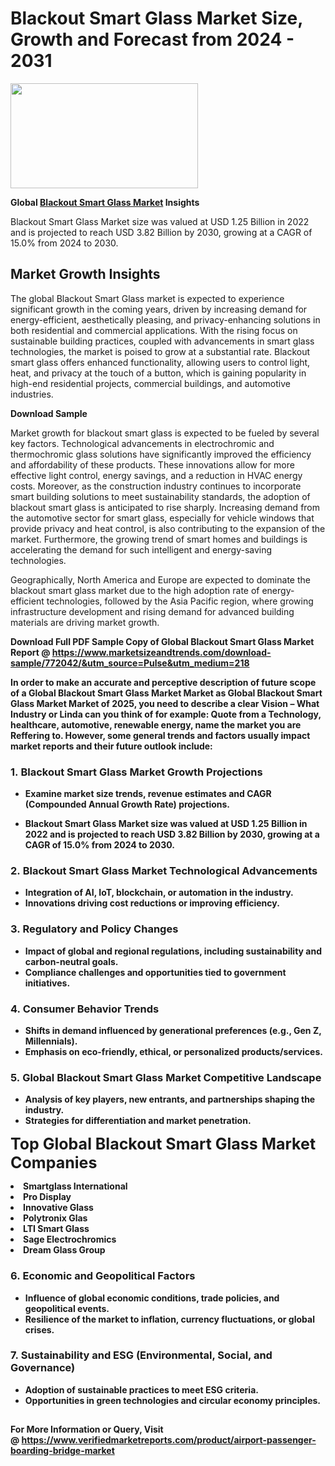 <H1>Blackout Smart Glass Market Size, Growth and Forecast from 2024 - 2031</H1><img class="aligncenter size-medium wp-image-584254" src="https://thirdeyenews.in/wp-content/uploads/2024/09/Global-Market-Research-300x168.jpeg" alt="" width="300" height="168" /><p><strong>Global&nbsp;<a href="https://www.marketsizeandtrends.com/download-sample/772042/&amp;utm_source=Pulse&amp;utm_medium=218">Blackout Smart Glass Market</a> Insights</strong></p><p>Blackout Smart Glass Market size was valued at USD 1.25 Billion in 2022 and is projected to reach USD 3.82 Billion by 2030, growing at a CAGR of 15.0% from 2024 to 2030.</p><p><h2>Market Growth Insights</h2> <p>The global Blackout Smart Glass market is expected to experience significant growth in the coming years, driven by increasing demand for energy-efficient, aesthetically pleasing, and privacy-enhancing solutions in both residential and commercial applications. With the rising focus on sustainable building practices, coupled with advancements in smart glass technologies, the market is poised to grow at a substantial rate. Blackout smart glass offers enhanced functionality, allowing users to control light, heat, and privacy at the touch of a button, which is gaining popularity in high-end residential projects, commercial buildings, and automotive industries.</p> <p><strong>Download Sample</strong></p> <p>Market growth for blackout smart glass is expected to be fueled by several key factors. Technological advancements in electrochromic and thermochromic glass solutions have significantly improved the efficiency and affordability of these products. These innovations allow for more effective light control, energy savings, and a reduction in HVAC energy costs. Moreover, as the construction industry continues to incorporate smart building solutions to meet sustainability standards, the adoption of blackout smart glass is anticipated to rise sharply. Increasing demand from the automotive sector for smart glass, especially for vehicle windows that provide privacy and heat control, is also contributing to the expansion of the market. Furthermore, the growing trend of smart homes and buildings is accelerating the demand for such intelligent and energy-saving technologies.</p> <p>Geographically, North America and Europe are expected to dominate the blackout smart glass market due to the high adoption rate of energy-efficient technologies, followed by the Asia Pacific region, where growing infrastructure development and rising demand for advanced building materials are driving market growth.</p> <p><strong></p><p><span class=""><strong>Download Full PDF Sample Copy of Global Blackout Smart Glass Market Report</strong> @ <a href="https://www.marketsizeandtrends.com/download-sample/772042/&amp;utm_source=Pulse&amp;utm_medium=218" target="_blank">https://www.marketsizeandtrends.com/download-sample/772042/&amp;utm_source=Pulse&amp;utm_medium=218</a></span></p><p>In order to make an accurate and perceptive description of future scope of a Global&nbsp;Blackout Smart Glass Market Market as Global&nbsp;Blackout Smart Glass Market Market of 2025, you need to describe a clear Vision &ndash; What Industry or Linda can you think of for example: Quote from a Technology, healthcare, automotive, renewable energy, name the market you are Reffering to. However, some general trends and factors usually impact market reports and their future outlook include:</p><h3>1.&nbsp;<strong>Blackout Smart Glass Market Growth Projections</strong></h3><ul><li>Examine market size trends, revenue estimates and CAGR (Compounded Annual Growth Rate) projections.</li><li><p>Blackout Smart Glass Market size was valued at USD 1.25 Billion in 2022 and is projected to reach USD 3.82 Billion by 2030, growing at a CAGR of 15.0% from 2024 to 2030.</p></li></ul><h3>2.&nbsp;<strong>Blackout Smart Glass Market Technological Advancements</strong></h3><ul><li>Integration of AI, IoT, blockchain, or automation in the industry.</li><li>Innovations driving cost reductions or improving efficiency.</li></ul><h3>3.&nbsp;<strong>Regulatory and Policy Changes</strong></h3><ul><li>Impact of global and regional regulations, including sustainability and carbon-neutral goals.</li><li>Compliance challenges and opportunities tied to government initiatives.</li></ul><h3>4.&nbsp;<strong>Consumer Behavior Trends</strong></h3><ul><li>Shifts in demand influenced by generational preferences (e.g., Gen Z, Millennials).</li><li>Emphasis on eco-friendly, ethical, or personalized products/services.</li></ul><h3>5.&nbsp;<strong>Global Blackout Smart Glass Market Competitive Landscape</strong></h3><ul><li>Analysis of key players, new entrants, and partnerships shaping the industry.</li><li>Strategies for differentiation and market penetration.</li></ul><p data-pm-slice="1 1 []"><span style="color: inherit; font-family: inherit; font-size: 25px;">Top Global Blackout Smart Glass Market Companies</span></p><div class="" data-test-id=""><p><li>Smartglass International</li><li> Pro Display</li><li> Innovative Glass</li><li> Polytronix Glas</li><li> LTI Smart Glass</li><li> Sage Electrochromics</li><li> Dream Glass Group</li></p></div><h3>6.&nbsp;<strong>Economic and Geopolitical Factors</strong></h3><ul><li>Influence of global economic conditions, trade policies, and geopolitical events.</li><li>Resilience of the market to inflation, currency fluctuations, or global crises.</li></ul><h3>7.&nbsp;<strong>Sustainability and ESG (Environmental, Social, and Governance)</strong></h3><ul><li>Adoption of sustainable practices to meet ESG criteria.</li><li>Opportunities in green technologies and circular economy principles.</li></ul><h2><strong style="font-size: 14px;">For More Information or Query, Visit @&nbsp;</strong><a style="background-color: #ffffff; font-size: 14px;" href="https://www.marketsizeandtrends.com/report/blackout-smart-glass-market/" target="_blank">https://www.verifiedmarketreports.com/product/airport-passenger-boarding-bridge-market</a></h2>
